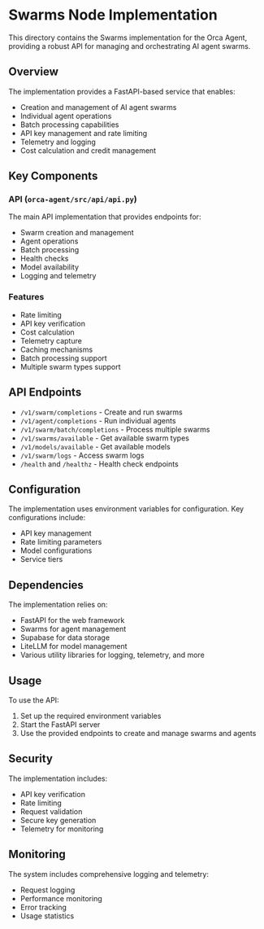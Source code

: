 # Swarms Node Implementation

This directory contains the Swarms implementation for the Orca Agent, providing a robust API for managing and orchestrating AI agent swarms.

## Overview

The implementation provides a FastAPI-based service that enables:
- Creation and management of AI agent swarms
- Individual agent operations
- Batch processing capabilities
- API key management and rate limiting
- Telemetry and logging
- Cost calculation and credit management

## Key Components

### API (`orca-agent/src/api/api.py`)
The main API implementation that provides endpoints for:
- Swarm creation and management
- Agent operations
- Batch processing
- Health checks
- Model availability
- Logging and telemetry

### Features
- Rate limiting
- API key verification
- Cost calculation
- Telemetry capture
- Caching mechanisms
- Batch processing support
- Multiple swarm types support

## API Endpoints

- `/v1/swarm/completions` - Create and run swarms
- `/v1/agent/completions` - Run individual agents
- `/v1/swarm/batch/completions` - Process multiple swarms
- `/v1/swarms/available` - Get available swarm types
- `/v1/models/available` - Get available models
- `/v1/swarm/logs` - Access swarm logs
- `/health` and `/healthz` - Health check endpoints

## Configuration

The implementation uses environment variables for configuration. Key configurations include:
- API key management
- Rate limiting parameters
- Model configurations
- Service tiers

## Dependencies

The implementation relies on:
- FastAPI for the web framework
- Swarms for agent management
- Supabase for data storage
- LiteLLM for model management
- Various utility libraries for logging, telemetry, and more

## Usage

To use the API:
1. Set up the required environment variables
2. Start the FastAPI server
3. Use the provided endpoints to create and manage swarms and agents

## Security

The implementation includes:
- API key verification
- Rate limiting
- Request validation
- Secure key generation
- Telemetry for monitoring

## Monitoring

The system includes comprehensive logging and telemetry:
- Request logging
- Performance monitoring
- Error tracking
- Usage statistics 